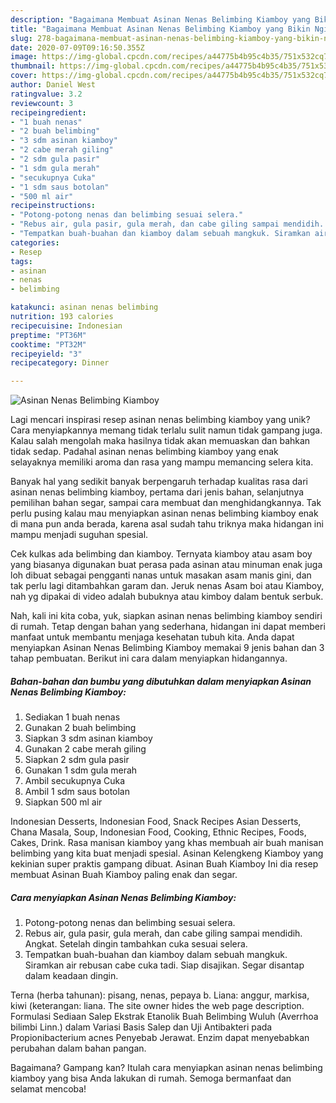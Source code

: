 ```yaml
---
description: "Bagaimana Membuat Asinan Nenas Belimbing Kiamboy yang Bikin Ngiler"
title: "Bagaimana Membuat Asinan Nenas Belimbing Kiamboy yang Bikin Ngiler"
slug: 278-bagaimana-membuat-asinan-nenas-belimbing-kiamboy-yang-bikin-ngiler
date: 2020-07-09T09:16:50.355Z
image: https://img-global.cpcdn.com/recipes/a44775b4b95c4b35/751x532cq70/asinan-nenas-belimbing-kiamboy-foto-resep-utama.jpg
thumbnail: https://img-global.cpcdn.com/recipes/a44775b4b95c4b35/751x532cq70/asinan-nenas-belimbing-kiamboy-foto-resep-utama.jpg
cover: https://img-global.cpcdn.com/recipes/a44775b4b95c4b35/751x532cq70/asinan-nenas-belimbing-kiamboy-foto-resep-utama.jpg
author: Daniel West
ratingvalue: 3.2
reviewcount: 3
recipeingredient:
- "1 buah nenas"
- "2 buah belimbing"
- "3 sdm asinan kiamboy"
- "2 cabe merah giling"
- "2 sdm gula pasir"
- "1 sdm gula merah"
- "secukupnya Cuka"
- "1 sdm saus botolan"
- "500 ml air"
recipeinstructions:
- "Potong-potong nenas dan belimbing sesuai selera."
- "Rebus air, gula pasir, gula merah, dan cabe giling sampai mendidih. Angkat. Setelah dingin tambahkan cuka sesuai selera."
- "Tempatkan buah-buahan dan kiamboy dalam sebuah mangkuk. Siramkan air rebusan cabe cuka tadi. Siap disajikan. Segar disantap dalam keadaan dingin."
categories:
- Resep
tags:
- asinan
- nenas
- belimbing

katakunci: asinan nenas belimbing 
nutrition: 193 calories
recipecuisine: Indonesian
preptime: "PT36M"
cooktime: "PT32M"
recipeyield: "3"
recipecategory: Dinner

---
```



![Asinan Nenas Belimbing Kiamboy](https://img-global.cpcdn.com/recipes/a44775b4b95c4b35/751x532cq70/asinan-nenas-belimbing-kiamboy-foto-resep-utama.jpg)

Lagi mencari inspirasi resep asinan nenas belimbing kiamboy yang unik? Cara menyiapkannya memang tidak terlalu sulit namun tidak gampang juga. Kalau salah mengolah maka hasilnya tidak akan memuaskan dan bahkan tidak sedap. Padahal asinan nenas belimbing kiamboy yang enak selayaknya memiliki aroma dan rasa yang mampu memancing selera kita.

Banyak hal yang sedikit banyak berpengaruh terhadap kualitas rasa dari asinan nenas belimbing kiamboy, pertama dari jenis bahan, selanjutnya pemilihan bahan segar, sampai cara membuat dan menghidangkannya. Tak perlu pusing kalau mau menyiapkan asinan nenas belimbing kiamboy enak di mana pun anda berada, karena asal sudah tahu triknya maka hidangan ini mampu menjadi suguhan spesial.

Cek kulkas ada belimbing dan kiamboy. Ternyata kiamboy atau asam boy yang biasanya digunakan buat perasa pada asinan atau minuman enak juga loh dibuat sebagai pengganti nanas untuk masakan asam manis gini, dan tak perlu lagi ditambahkan garam dan. Jeruk nenas Asam boi atau Kiamboy, nah yg dipakai di video adalah bubuknya atau kimboy dalam bentuk serbuk.


Nah, kali ini kita coba, yuk, siapkan asinan nenas belimbing kiamboy sendiri di rumah. Tetap dengan bahan yang sederhana, hidangan ini dapat memberi manfaat untuk membantu menjaga kesehatan tubuh kita. Anda dapat menyiapkan Asinan Nenas Belimbing Kiamboy memakai 9 jenis bahan dan 3 tahap pembuatan. Berikut ini cara dalam menyiapkan hidangannya.

<!--inarticleads1-->

##### Bahan-bahan dan bumbu yang dibutuhkan dalam menyiapkan Asinan Nenas Belimbing Kiamboy:

1. Sediakan 1 buah nenas
1. Gunakan 2 buah belimbing
1. Siapkan 3 sdm asinan kiamboy
1. Gunakan 2 cabe merah giling
1. Siapkan 2 sdm gula pasir
1. Gunakan 1 sdm gula merah
1. Ambil secukupnya Cuka
1. Ambil 1 sdm saus botolan
1. Siapkan 500 ml air


Indonesian Desserts, Indonesian Food, Snack Recipes Asian Desserts, Chana Masala, Soup, Indonesian Food, Cooking, Ethnic Recipes, Foods, Cakes, Drink. Rasa manisan kiamboy yang khas membuah air buah manisan belimbing yang kita buat menjadi spesial. Asinan Kelengkeng Kiamboy yang kekinian super praktis gampang dibuat. Asinan Buah Kiamboy Ini dia resep membuat Asinan Buah Kiamboy paling enak dan segar. 

<!--inarticleads2-->

##### Cara menyiapkan Asinan Nenas Belimbing Kiamboy:

1. Potong-potong nenas dan belimbing sesuai selera.
1. Rebus air, gula pasir, gula merah, dan cabe giling sampai mendidih. Angkat. Setelah dingin tambahkan cuka sesuai selera.
1. Tempatkan buah-buahan dan kiamboy dalam sebuah mangkuk. Siramkan air rebusan cabe cuka tadi. Siap disajikan. Segar disantap dalam keadaan dingin.


Terna (herba tahunan): pisang, nenas, pepaya b. Liana: anggur, markisa, kiwi (keterangan: liana. The site owner hides the web page description. Formulasi Sediaan Salep Ekstrak Etanolik Buah Belimbing Wuluh (Averrhoa bilimbi Linn.) dalam Variasi Basis Salep dan Uji Antibakteri pada Propionibacterium acnes Penyebab Jerawat. Enzim dapat menyebabkan perubahan dalam bahan pangan. 

Bagaimana? Gampang kan? Itulah cara menyiapkan asinan nenas belimbing kiamboy yang bisa Anda lakukan di rumah. Semoga bermanfaat dan selamat mencoba!
